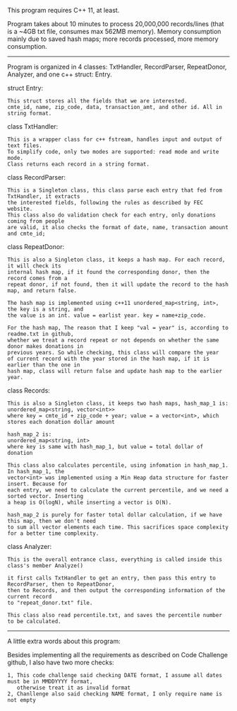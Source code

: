 
This program requires C++ 11, at least.

Program takes about 10 minutes to process 20,000,000 records/lines
(that is a ~4GB txt file, consumes max 562MB memory).
Memory consumption mainly due to saved hash maps; more records processed, more memory consumption.


-------------------------------------------------------------------------------------------------------

Program is organized in 4 classes: TxtHandler, RecordParser, RepeatDonor, Analyzer,
and one c++ struct: Entry.

struct Entry:

    This struct stores all the fields that we are interested.
    cmte_id, name, zip_code, data, transaction_amt, and other id. All in string format.

class TxtHandler:

    This is a wrapper class for c++ fstream, handles input and output of text files.
    To simplify code, only two modes are supported: read mode and write mode. 
    Class returns each record in a string format.

class RecordParser:

    This is a Singleton class, this class parse each entry that fed from TxtHandler, it extracts
    the interested fields, following the rules as described by FEC website.
    This class also do validation check for each entry, only donations coming from people 
    are valid, it also checks the format of date, name, transaction amount and cmte_id;

class RepeatDonor:

    This is also a Singleton class, it keeps a hash map. For each record, it will check its
    internal hash map, if it found the corresponding donor, then the record comes from a 
    repeat donor, if not found, then it will update the record to the hash map, and return false.

    The hash map is implemented using c++11 unordered_map<string, int>, the key is a string, and 
    the value is an int. value = earlist year. key = name+zip_code.

    For the hash map, The reason that I keep "val = year" is, according to readme.txt in github, 
    whether we treat a record repeat or not depends on whether the same donor makes donations in 
    previous years. So while checking, this class will compare the year 
    of current record with the year stored in the hash map, if it is earlier than the one in
    hash map, class will return false and update hash map to the earlier year. 

class Records:

    This is also a Singleton class, it keeps two hash maps, hash_map_1 is:
    unordered_map<string, vector<int>>
    where key = cmte_id + zip_code + year; value = a vector<int>, which stores each donation dollar amount

    hash_map_2 is: 
    unordered_map<string, int>
    where key is same with hash_map_1, but value = total dollar of donation

    This class also calculates percentile, using infomation in hash_map_1. In hash_map_1, the
    vector<int> was implemented using a Min Heap data structure for faster insert. Because for
    each entry, we need to calculate the current percentile, and we need a sorted vector. Inserting
    a heap is O(logN), while inserting a vector is O(N).

    hash_map_2 is purely for faster total dollar calculation, if we have this map, then we don't need
    to sum all vector elements each time. This sacrifices space complexity for a better time complexity.

class Analyzer:

    This is the overall entrance class, everything is called inside this class's member Analyze()

    it first calls TxtHandler to get an entry, then pass this entry to RecordParser, then to RepeatDonor,
    then to Records, and then output the corresponding information of the current record
    to "repeat_donor.txt" file.

    This class also read percentile.txt, and saves the percentile number to be calculated.

-------------------------------------------------------------------------------------------------------
A little extra words about this program:

  Besides implementing all the requirements as described on Code Challenge github, I also have two
  more checks:

    1, This code challenge said checking DATE format, I assume all dates must be in MMDDYYYY format,
       otherwise treat it as invalid format
    2, Chanllenge also said checking NAME format, I only require name is not empty



